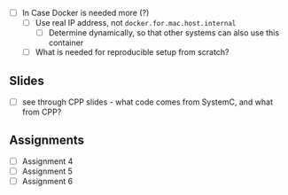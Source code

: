 - [ ] In Case Docker is needed more (?)
  - [ ] Use real IP address, not `docker.for.mac.host.internal`
    - [ ] Determine dynamically, so that other systems can also use this container
  - [ ] What is needed for reproducible setup from scratch?

## Slides
- [ ] see through CPP slides - what code comes from SystemC, and what from CPP?

## Assignments
- [ ] Assignment 4
- [ ] Assignment 5
- [ ] Assignment 6
